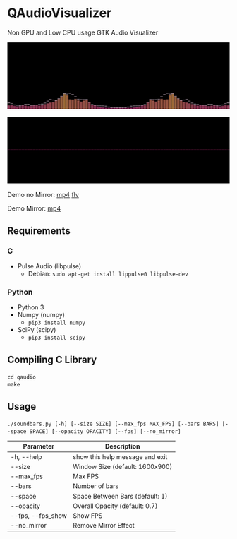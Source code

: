 QAudioVisualizer
===
Non GPU and Low CPU usage GTK Audio Visualizer

![Demo2](https://raw.githubusercontent.com/raphaelquintao/QAudioVisualizer/master/demo/demo2.gif)

![Demo1](https://raw.githubusercontent.com/raphaelquintao/QAudioVisualizer/master/demo/demo1.gif)

Demo no Mirror:
[mp4](https://raw.githubusercontent.com/raphaelquintao/QAudioVisualizer/master/demo/demo2.mp4)
[flv](https://raw.githubusercontent.com/raphaelquintao/QAudioVisualizer/master/demo/demo2.flv)

Demo Mirror:
[mp4](https://raw.githubusercontent.com/raphaelquintao/QAudioVisualizer/master/demo/demo1.mp4)


## Requirements

### C

- Pulse Audio (libpulse)
    - Debian: `sudo apt-get install lippulse0 libpulse-dev`
    
### Python

- Python 3
- Numpy (numpy)
    - `pip3 install numpy`
- SciPy (scipy)
    - `pip3 install scipy`

## Compiling C Library 

`cd qaudio` \
`make`


## Usage

`./soundbars.py [-h] [--size SIZE] [--max_fps MAX_FPS] [--bars BARS] [--space SPACE] [--opacity OPACITY] [--fps] [--no_mirror]`


Parameter | Description 
----------|------------
-h, --help | show this help message and exit
--size | Window Size (default: 1600x900)
--max_fps | Max FPS
--bars | Number of bars
--space | Space Between Bars (default: 1)
--opacity | Overall Opacity (default: 0.7)
--fps, --fps_show | Show FPS
--no_mirror | Remove Mirror Effect
